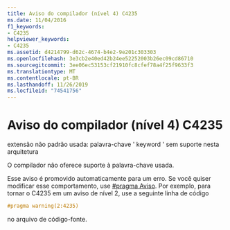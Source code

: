 ```yaml
---
title: Aviso do compilador (nível 4) C4235
ms.date: 11/04/2016
f1_keywords:
- C4235
helpviewer_keywords:
- C4235
ms.assetid: d4214799-d62c-4674-b4e2-9e201c303303
ms.openlocfilehash: 3e3cb2e40ed42b24ee52252003b26ec09cd86710
ms.sourcegitcommit: 3ee06ec53153cf21910fc8cfef78a4f25f9633f3
ms.translationtype: MT
ms.contentlocale: pt-BR
ms.lasthandoff: 11/26/2019
ms.locfileid: "74541756"
---
```

# <a name="compiler-warning-level-4-c4235"></a>Aviso do compilador (nível 4) C4235

extensão não padrão usada: palavra-chave ' keyword ' sem suporte nesta arquitetura

O compilador não oferece suporte à palavra-chave usada.

Esse aviso é promovido automaticamente para um erro. Se você quiser modificar esse comportamento, use [#pragma Aviso](../../preprocessor/warning.md). Por exemplo, para tornar o C4235 em um aviso de nível 2, use a seguinte linha de código

```cpp
#pragma warning(2:4235)
```

no arquivo de código-fonte.